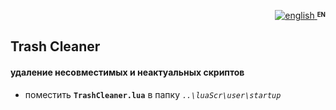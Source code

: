 <p align="right">
 <a title="english" href="./README-EN.md"><img src="../../../../../simpleTV-images/blob/master/gb.png?raw=true" alt="english" /> </a><strong ><sup><sub>EN</sub></sup></strong>
</p>

## Trash Cleaner

#### удаление несовместимых и неактуальных скриптов

- поместить **`TrashCleaner.lua`** в папку _`..\luaScr\user\startup`_
